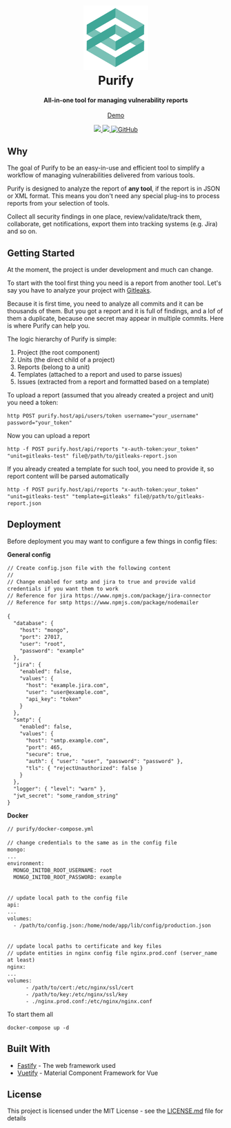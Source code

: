 <h1 align="center">
  <br>
  <a href="https://github.com/faloker/purify">
  <img src="web/src/assets/logo_trans.png" height="150" alt="purify"></a>
  <br>
  Purify
  <br>
</h1>

<h4 align="center">All-in-one tool for managing vulnerability reports</h4>

<p align="center">
  <a href="https://purify-demo.herokuapp.com/">Demo</a>
</p>

<p align="center">
  <a href="https://github.com/faloker/purify/releases">
    <img src="https://img.shields.io/github/release/faloker/purify.svg">
  </a>
  <a href="https://purify-demo.herokuapp.com">
    <img src="https://heroku-badge.herokuapp.com/?app=purify-demo&style=flat&svg=1">
  </a>
    <a href="https://github.com/faloker/purify/releases">
    <img alt="GitHub" src="https://img.shields.io/github/license/faloker/purify">
  </a>
</p>

## Why

The goal of Purify to be an easy-in-use and efficient tool to simplify a workflow of managing vulnerabilities delivered from various tools. 

Purify is designed to analyze the report of **any tool**, if the report is in JSON or XML format. This means you don't need any special plug-ins to process reports from your selection of tools.

Collect all security findings in one place, review/validate/track them, collaborate, get notifications, export them into tracking systems (e.g. Jira) and so on.

## Getting Started

At the moment, the project is under development and much can change.

To start with the tool first thing you need is a report from another tool. Let's say you have to analyze your project with [Gitleaks](https://github.com/zricethezav/gitleaks). 

Because it is first time, you need to analyze all commits and it can be thousands of them. But you got a report and it is full of findings, and a lof of them a duplicate, because one secret may appear in multiple commits. Here is where Purify can help you.


The logic hierarchy of Purify is simple:
1. Project (the root component)
1. Units (the direct child of a project)
1. Reports (belong to a unit)
1. Templates (attached to a report and used to parse issues)
1. Issues (extracted from a report and formatted based on a template)


To upload a report (assumed that you already created a project and unit) you need a token:

```
http POST purify.host/api/users/token username="your_username" password="your_token"
```

Now you can upload a report

```
http -f POST purify.host/api/reports "x-auth-token:your_token" "unit=gitleaks-test" file@/path/to/gitleaks-report.json
```

If you already created a template for such tool, you need to provide it, so report content will be parsed automatically

```
http -f POST purify.host/api/reports "x-auth-token:your_token" "unit=gitleaks-test" "template=gitleaks" file@/path/to/gitleaks-report.json
```


## Deployment

Before deployment you may want to configure a few things in config files:

**General config**
```
// Create config.json file with the following content
//
// Change enabled for smtp and jira to true and provide valid credentials if you want them to work
// Reference for jira https://www.npmjs.com/package/jira-connector
// Reference for smtp https://www.npmjs.com/package/nodemailer

{
  "database": {
    "host": "mongo",
    "port": 27017,
    "user": "root",
    "password": "example"
  },
  "jira": {
    "enabled": false,
    "values": {
      "host": "example.jira.com",
      "user": "user@example.com",
      "api_key": "token"
    }
  },
  "smtp": {
    "enabled": false,
    "values": {
      "host": "smtp.example.com",
      "port": 465,
      "secure": true,
      "auth": { "user": "user", "password": "password" },
      "tls": { "rejectUnauthorized": false }
    }
  },
  "logger": { "level": "warn" },
  "jwt_secret": "some_random_string"
}
```

**Docker**
```
// purify/docker-compose.yml

// change credentials to the same as in the config file
mongo:
...
environment:
  MONGO_INITDB_ROOT_USERNAME: root
  MONGO_INITDB_ROOT_PASSWORD: example


// update local path to the config file
api:
...
volumes:
  - /path/to/config.json:/home/node/app/lib/config/production.json


// update local paths to certificate and key files
// update entities in nginx config file nginx.prod.conf (server_name at least)
nginx:
...
volumes:
      - /path/to/cert:/etc/nginx/ssl/cert
      - /path/to/key:/etc/nginx/ssl/key
      - ./nginx.prod.conf:/etc/nginx/nginx.conf
```
 
To start them all

```
docker-compose up -d
```

## Built With

* [Fastify](https://github.com/fastify/fastify) - The web framework used
* [Vuetify](https://github.com/vuetifyjs/vuetify) - Material Component Framework for Vue

## License

This project is licensed under the MIT License - see the [LICENSE.md](LICENSE.md) file for details
